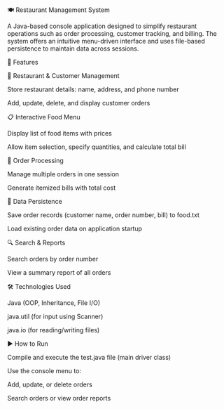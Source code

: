 🍽️ Restaurant Management System

A Java-based console application designed to simplify restaurant operations such as order processing, customer tracking, and billing. The system offers an intuitive menu-driven interface and uses file-based persistence to maintain data across sessions.

🚀 Features

🏢 Restaurant & Customer Management

Store restaurant details: name, address, and phone number

Add, update, delete, and display customer orders

📋 Interactive Food Menu

Display list of food items with prices

Allow item selection, specify quantities, and calculate total bill

🧾 Order Processing

Manage multiple orders in one session

Generate itemized bills with total cost

💾 Data Persistence

Save order records (customer name, order number, bill) to food.txt

Load existing order data on application startup

🔍 Search & Reports

Search orders by order number

View a summary report of all orders

🛠️ Technologies Used

Java (OOP, Inheritance, File I/O)

java.util (for input using Scanner)

java.io (for reading/writing files)

▶️ How to Run

Compile and execute the test.java file (main driver class)

Use the console menu to:

Add, update, or delete orders

Search orders or view order reports
